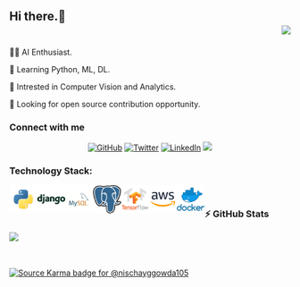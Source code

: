 
## Hi there.👋  <div align = 'right'>![](https://komarev.com/ghpvc/?username=nischayggowda105&color=red)</div> 
							
:man_technologist: AI Enthusiast.

🌱 Learning Python, ML, DL.

:robot: Intrested in Computer Vision and Analytics.  

:handshake: Looking for open source contribution opportunity.

### Connect with me

<p align="center">
	<a href="https://github.com/nischayggowda105"><img src="https://img.shields.io/badge/GitHub-100000?style=for-the-badge&logo=github&logoColor=white" alt="GitHub"></a>
	<a href="https://twitter.com/NischayGowda105"><img src="https://img.shields.io/badge/Twitter-1DA1F2?style=for-the-badge&logo=twitter&logoColor=white" alt="Twitter"></a>
	<a href="https://www.linkedin.com/in/nischaygirishgowda"><img src="https://img.shields.io/badge/LinkedIn-0077B5?style=for-the-badge&logo=linkedin&logoColor=white" alt="LinkedIn"></a>
<!-- 	<a href="https://nischay-gowda.medium.com/"><img src="https://img.shields.io/badge/Medium-12100E?style=for-the-badge&logo=medium&logoColor=white" height=20></a>  -->
	<a href="https://nischay-gowda.medium.com/"><img src="https://img.shields.io/badge/Medium-12100E?style=for-the-badge&logo=medium&logoColor=white" ></a> 

	
<!-- 	<a href="https://github.com/sponsors/nischayggowda105"><img src="https://img.shields.io/badge/GitHub_Sponsors--_.svg?style=social&logo=github&logoColor=EA4AAA" alt="GitHub Sponsors"></a> -->
</p>

### Technology Stack:

<img align="left" alt="Python" width="50px" src="https://raw.githubusercontent.com/github/explore/80688e429a7d4ef2fca1e82350fe8e3517d3494d/topics/python/python.png" />
<img align="left" alt="Python" width="50px" src="https://raw.githubusercontent.com/github/explore/80688e429a7d4ef2fca1e82350fe8e3517d3494d/topics/django/django.png" />
<img align="left" alt="Mysql" width="50px" src="https://raw.githubusercontent.com/github/explore/80688e429a7d4ef2fca1e82350fe8e3517d3494d/topics/mysql/mysql.png" />
<img align="left" alt="Postgresql" width="50px" src="https://raw.githubusercontent.com/github/explore/80688e429a7d4ef2fca1e82350fe8e3517d3494d/topics/postgresql/postgresql.png" />
<img align="left" alt="Postgresql" width="50px" src="https://raw.githubusercontent.com/github/explore/80688e429a7d4ef2fca1e82350fe8e3517d3494d/topics/tensorflow/tensorflow.png" />
<img align="left" alt="AWS" width="50px" src="https://raw.githubusercontent.com/github/explore/fbceb94436312b6dacde68d122a5b9c7d11f9524/topics/aws/aws.png" />
<img align="left" alt="Docker" width="50px" src="https://raw.githubusercontent.com/github/explore/80688e429a7d4ef2fca1e82350fe8e3517d3494d/topics/docker/docker.png" />


<br />

### :zap: GitHub Stats

![](https://github-readme-stats.vercel.app/api?username=nischayggowda105)

<br />

[![Source Karma badge for @nischayggowda105](https://sourcekarma-og.vercel.app/api/nischayggowda105/github)](https://sourcekarma.vercel.app/nischayggowda105)


